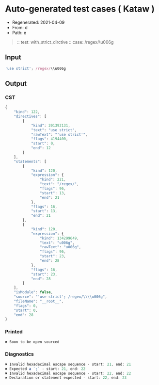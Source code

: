 # Auto-generated test cases ( Kataw )
- Regenerated: 2021-04-09
- From: d
- Path: e
> :: test: with_strict_dirctive
> :: case: /regex/\\u006g
## Input

`````js
'use strict'; /regex/\\u006g
`````

## Output

### CST

```javascript
{
    "kind": 122,
    "directives": [
        {
            "kind": 201392131,
            "text": "use strict",
            "rawText": "'use strict'",
            "flags": 4194400,
            "start": 0,
            "end": 12
        }
    ],
    "statements": [
        {
            "kind": 120,
            "expression": {
                "kind": 221,
                "text": "/regex/",
                "flags": 96,
                "start": 13,
                "end": 21
            },
            "flags": 16,
            "start": 13,
            "end": 21
        },
        {
            "kind": 120,
            "expression": {
                "kind": 134299649,
                "text": "u006g",
                "rawText": "u006g",
                "flags": 96,
                "start": 23,
                "end": 28
            },
            "flags": 16,
            "start": 23,
            "end": 28
        }
    ],
    "isModule": false,
    "source": "'use strict'; /regex/\\\\u006g",
    "fileName": "__root__",
    "flags": 0,
    "start": 0,
    "end": 28
}
```

### Printed

```javascript
✖ Soon to be open sourced
```

### Diagnostics

```javascript
✖ Invalid hexadecimal escape sequence - start: 21, end: 21
✖ Expected a `;` - start: 21, end: 22
✖ Invalid hexadecimal escape sequence - start: 22, end: 22
✖ Declaration or statement expected - start: 22, end: 23

```


